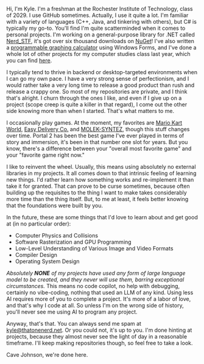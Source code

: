 Hi, I'm Kyle. I'm a freshman at the Rochester Institute of Technology, class of 2029. I use GitHub sometimes. Actually, I use it quite a lot. I'm familiar with a variety of languages (C++, Java, and tinkering with others), but C# is typically my go-to. You'll find I'm quite scatterminded when it comes to personal projects. I'm working on a general-purpose library for .NET called [Nerd_STF](https://github.com/That-One-Nerd/Nerd_STF), it's got over six thousand downloads on [NuGet](https://www.nuget.org/packages/Nerd_STF)! I've also written a [programmable graphing calculator](https://github.com/That-One-Nerd/Graphing) using Windows Forms, and I've done a whole lot of other projects for my computer studies class last year, which you can find [here](https://github.com/That-One-Nerd/ComputerStudiesProjects).

I typically tend to thrive in backend or desktop-targeted environments when I can go my own pace. I have a very strong sense of perfectionism, and I would rather take a very long time to release a good product than rush and release a crappy one. So most of my repositories are private, and I think that's alright. I churn through the ones I like, and even if I give up on a project (scope creep is quite a killer in that regard), I come out the other side knowing more than when I started. That's what matters to me.

I occasionally play games. At the moment, my favorites are [Mario Kart World](https://www.nintendo.com/us/store/products/mario-kart-world-switch-2/?srsltid=AfmBOoqjLtzp5245NdVUCb9rJ2bvnk-MHbVZ7NbO0VCa4s0LGwlOyVyo), [Easy Delivery Co.](https://store.steampowered.com/app/3293010/) and [MOLEK-SYNTEZ](https://store.steampowered.com/app/1168880/), though this stuff changes over time. Portal 2 has been the best game I've ever played in terms of story and immersion, it's been in that number one slot for years. But you know, there's a difference between your "overall most favorite game" and your "favorite game right now."

I like to reinvent the wheel. Usually, this means using absolutely no external libraries in my projects. It all comes down to that intrinsic feeling of learning new things. I'd rather learn how something works and re-implement it than take it for granted. That can prove to be curse sometimes, because often building up the requisites to the thing I want to make takes considerably more time than the thing itself. But, to me at least, it feels better knowing that the foundations were built by you.

In the future, these are some things that I'd love to learn about and get good at (in no particular order):
- Computer Physics and Collisions
- Software Rasterization and GPU Programming
- Low-Level Understanding of Various Image and Video Formats
- Compiler Design
- Operating System Design

*Absolutely **NONE** of my projects have used any form of large language model to be created, and they never will use them, barring exceptional circumstances.* This means no code copilot, no help with debugging, certainly no vibe-coding, nothing that used an LLM of any kind. Using less AI requires more of you to complete a project. It's more of a labor of love, and that's why I code at all. So unless I'm on the wrong side of history, you'll never see me using AI to program any project.

Anyway, that's that. You can always send me spam at [kyle@thatonenerd.net](mailto:kyle@thatonenerd.net). Or you could not, it's up to you. I'm done hinting at projects, because they almost never see the light of day in a reasonable timeframe. I'll keep making repositories though, so feel free to take a look.

Cave Johnson, we're done here.
